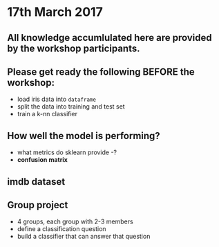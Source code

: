 # 17th March 2017

## All knowledge accumlulated here are provided by the workshop participants.

## Please get ready the following BEFORE the workshop:
- load iris data into `dataframe`
- split the data into training and test set
- train a k-nn classifier

## How well the model is performing?
- what metrics do sklearn provide
  -?
- **confusion matrix**

## imdb dataset

## Group project
- 4 groups, each group with 2-3 members
- define a classification question
- build a classifier that can answer that question
